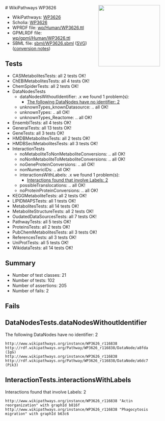 <img style="float: right; width: 200px" src="../logo.png" />
# WikiPathways WP3626

* WikiPathways: [WP3626](https://identifiers.org/wikipathways:WP3626)
* Scholia: [WP3626](https://scholia.toolforge.org/wikipathways/WP3626)
* WPRDF file: [wp/Human/WP3626.ttl](../wp/Human/WP3626.ttl)
* GPMLRDF file: [wp/gpml/Human/WP3626.ttl](../wp/gpml/Human/WP3626.ttl)
* SBML file: [sbml/WP3626.sbml](../sbml/WP3626.sbml) ([SVG](../sbml/WP3626.svg)) ([conversion notes](../sbml/WP3626.txt))

## Tests
* CASMetabolitesTests: all 2 tests OK!
* ChEBIMetabolitesTests: all 4 tests OK!
* ChemSpiderTests: all 2 tests OK!
* DataNodesTests
    * dataNodesWithoutIdentifier: .x we found 1 problem(s):
        * [The following DataNodes have no identifier: 2](#d2d32fa1)
    * unknownTypes_knownDatasource: .. all OK!
    * unknownTypes: .. all OK!
    * unknownTypes_Reactome: .. all OK!
* EnsemblTests: all 4 tests OK!
* GeneralTests: all 13 tests OK!
* GeneTests: all 3 tests OK!
* HMDBMetabolitesTests: all 2 tests OK!
* HMDBSecMetabolitesTests: all 3 tests OK!
* InteractionTests
    * noMetaboliteToNonMetaboliteConversions: .. all OK!
    * noNonMetaboliteToMetaboliteConversions: .. all OK!
    * noGeneProteinConversions: .. all OK!
    * nonNumericIDs: .. all OK!
    * interactionsWithLabels: .x we found 1 problem(s):
        * [Interactions found that involve Labels: 2](#630d2679)
    * possibleTranslocations: .. all OK!
    * noProteinProteinConversions: .. all OK!
* KEGGMetaboliteTests: all 2 tests OK!
* LIPIDMAPSTests: all 1 tests OK!
* MetabolitesTests: all 14 tests OK!
* MetaboliteStructureTests: all 2 tests OK!
* OudatedDataSourcesTests: all 7 tests OK!
* PathwayTests: all 5 tests OK!
* ProteinsTests: all 2 tests OK!
* PubChemMetabolitesTests: all 3 tests OK!
* ReferencesTests: all 3 tests OK!
* UniProtTests: all 5 tests OK!
* WikidataTests: all 14 tests OK!


## Summary

* Number of test classes: 21
* Number of tests: 102
* Number of assertions: 205
* Number of fails: 2

## Fails

<a name="d2d32fa1" />

## DataNodesTests.dataNodesWithoutIdentifier

The following DataNodes have no identifier: 2
```
http://www.wikipathways.org/instance/WP3626_r116838 http://rdf.wikipathways.org/Pathway/WP3626_r116838/DataNode/a8fda (IgG)
http://www.wikipathways.org/instance/WP3626_r116838 http://rdf.wikipathways.org/Pathway/WP3626_r116838/DataNode/a6dc7 (Pik3)
```

<a name="630d2679" />

## InteractionTests.interactionsWithLabels

Interactions found that involve Labels: 2
```
http://www.wikipathways.org/instance/WP3626_r116838 "Actin 
reorganization" with graphId b816f
http://www.wikipathways.org/instance/WP3626_r116838 "Phagocytosis
migration" with graphId b63c6
```

